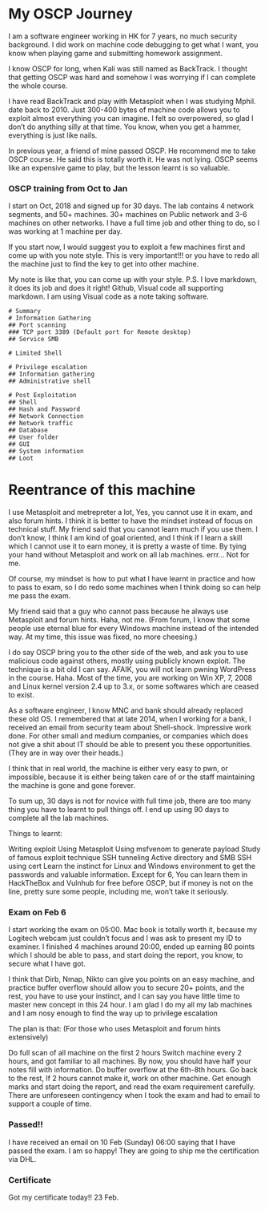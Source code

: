 # My OSCP Journey


I am a software engineer working in HK for 7 years, no much security background. I did work on machine code debugging to get what I want, you know when playing game and submitting homework assignment.

I know OSCP for long, when Kali was still named as BackTrack. I thought that getting OSCP was hard and somehow I was worrying if I can complete the whole course.

I have read BackTrack and play with Metasploit when I was studying Mphil. date back to 2010. Just 300-400 bytes of machine code allows you to exploit almost everything you can imagine. I felt so overpowered, so glad I don’t do anything silly at that time. You know, when you get a hammer, everything is just like nails.

In previous year, a friend of mine passed OSCP. He recommend me to take OSCP course. He said this is totally worth it. He was not lying. OSCP seems like an expensive game to play, but the lesson learnt is so valuable.

### OSCP training from Oct to Jan
I start on Oct, 2018 and signed up for 30 days. The lab contains 4 network segments, and 50+ machines. 30+ machines on Public network and 3-6 machines on other networks. I have a full time job and other thing to do, so I was working at 1 machine per day.

If you start now, I would suggest you to exploit a few machines first and come up with you note style. This is very important!!! or you have to redo all the machine just to find the key to get into other machine.


 
My note is like that, you can come up with your style.
P.S. I love markdown, it does its job and does it right! Github, Visual code all supporting markdown. I am using Visual code as a note taking software.

```
# Summary
# Information Gathering 
## Port scanning
### TCP port 3389 (Default port for Remote desktop) 
## Service SMB 

# Limited Shell

# Privilege escalation 
## Information gathering
## Administrative shell

# Post Exploitation 
## Shell 
## Hash and Password 
## Network Connection 
## Network traffic 
## Database 
## User folder 
## GUI  
## System information 
## Loot
```

# Reentrance of this machine
I use Metasploit and metrepreter a lot, Yes, you cannot use it in exam, and also forum hints. I think it is better to have the mindset instead of focus on technical stuff. My friend said that you cannot learn much if you use them. I don’t know, I think I am kind of goal oriented, and I think if I learn a skill which I cannot use it to earn money, it is pretty a waste of time. By tying your hand without Metasploit and work on all lab machines. errr… Not for me.

Of course, my mindset is how to put what I have learnt in practice and how to pass to exam, so I do redo some machines when I think doing so can help me pass the exam.


 
My friend said that a guy who cannot pass because he always use Metasploit and forum hints. Haha, not me. (From forum, I know that some people use eternal blue for every Windows machine instead of the intended way. At my time, this issue was fixed, no more cheesing.)

I do say OSCP bring you to the other side of the web, and ask you to use malicious code against others, mostly using publicly known exploit. The technique is a bit old I can say. AFAIK, you will not learn pwning WordPress in the course. Haha. Most of the time, you are working on Win XP, 7, 2008 and Linux kernel version 2.4 up to 3.x, or some softwares which are ceased to exist.

As a software engineer, I know MNC and bank should already replaced these old OS. I remembered that at late 2014, when I working for a bank, I received an email from security team about Shell-shock. Impressive work done. For other small and medium companies, or companies which does not give a shit about IT should be able to present you these opportunities. (They are in way over their heads.)

I think that in real world, the machine is either very easy to pwn, or impossible, because it is either being taken care of or the staff maintaining the machine is gone and gone forever.


 
To sum up, 30 days is not for novice with full time job, there are too many thing you have to learnt to pull things off. I end up using 90 days to complete all the lab machines.

Things to learnt:

Writing exploit
Using Metasploit
Using msfvenom to generate payload
Study of famous exploit technique
SSH tunneling
Active directory and SMB
SSH using cert
Learn the instinct for Linux and Windows environment to get the passwords and valuable information.
Except for 6, You can learn them in HackTheBox and Vulnhub for free before OSCP, but if money is not on the line, pretty sure some people, including me, won’t take it seriously.

### Exam on Feb 6
I start working the exam on 05:00. Mac book is totally worth it, because my Logitech webcam just couldn’t focus and I was ask to present my ID to examiner. I finished 4 machines around 20:00, ended up earning 80 points which I should be able to pass, and start doing the report, you know, to secure what I have got.

I think that Dirb, Nmap, Nikto can give you points on an easy machine, and practice buffer overflow should allow you to secure 20+ points, and the rest, you have to use your instinct, and I can say you have little time to master new concept in this 24 hour. I am glad I do my all my lab machines and I am nosy enough to find the way up to privilege escalation


 
The plan is that: (For those who uses Metasploit and forum hints extensively)

Do full scan of all machine on the first 2 hours
Switch machine every 2 hours, and got familiar to all machines. By now, you should have half your notes fill with information.
Do buffer overflow at the 6th-8th hours.
Go back to the rest, If 2 hours cannot make it, work on other machine.
Get enough marks and start doing the report, and read the exam requirement carefully.
There are unforeseen contingency when I took the exam and had to email to support a couple of time.

### Passed!!
I have received an email on 10 Feb (Sunday) 06:00 saying that I have passed the exam. I am so happy! They are going to ship me the certification via DHL.

### Certificate
Got my certificate today!! 23 Feb.
